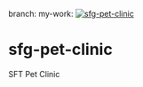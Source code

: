 branch: my-work:
[![sfg-pet-clinic](https://circleci.com/gh/lnurmi/sfg-pet-clinic/tree/my-work.svg?style=svg)](https://app.circleci.com/pipelines/github/lnurmi/sfg-pet-clinic)

# sfg-pet-clinic

SFT Pet Clinic


